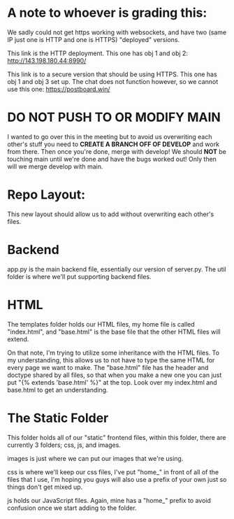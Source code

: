 # A note to whoever is grading this:
We sadly could not get https working with websockets, and have two (same IP just one is HTTP and one is HTTPS) "deployed" versions.

This link is the HTTP deployment. This one has obj 1 and obj 2: http://143.198.180.44:8990/

This link is to a secure version that should be using HTTPS. This one has obj 1 and obj 3 set up. The chat does not function however, so we cannot use this one: https://postboard.win/

# DO NOT PUSH TO OR MODIFY MAIN
I wanted to go over this in the meeting but to avoid us overwriting each other's stuff you need to **CREATE A BRANCH OFF OF DEVELOP** and work from there. Then once you're done, merge with develop! We should **NOT** be touching main until we're done and have the bugs worked out! Only then will we merge develop with main.

# Repo Layout:
This new layout should allow us to add without overwriting each other's files.

# Backend
app.py is the main backend file, essentially our version of server.py. The util folder is where we'll put supporting backend files. 

# HTML
The templates folder holds our HTML files, my home file is called "index.html", and "base.html" is the base file that the other HTML files will extend.

On that note, I'm trying to utilize some inheritance with the HTML files. To my understanding, this allows us to not have to type the same HTML for every page we want to make. The "base.html" file has the header and doctype shared by all files, so that when you make a new one you can just put "{% extends 'base.html' %}" at the top. Look over my index.html and base.html to get an understanding.

# The Static Folder
This folder holds all of our "static" frontend files, within this folder, there are currently 3 folders; css, js, and images.

images is just where we can put our images that we're using.

css is where we'll keep our css files, I've put "home_" in front of all of the files that I use, I'm hoping you guys will also use a prefix of your own just so things don't get mixed up.

js holds our JavaScript files. Again, mine has a "home_" prefix to avoid confusion once we start adding to the folder.
